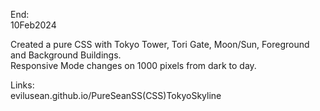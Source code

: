 End:</br>
10Feb2024

Created a pure CSS with Tokyo Tower, Tori Gate, Moon/Sun, Foreground and Background Buildings. </br>
Responsive Mode changes on 1000 pixels from dark to day. </br>

Links: </br>
evilusean.github.io/PureSeanSS(CSS)TokyoSkyline
